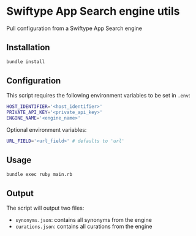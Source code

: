 # Swiftype App Search engine utils

Pull configuration from a Swiftype App Search engine

## Installation

```bash
bundle install
```

## Configuration

This script requires the following environment variables to be set in `.env`:

```bash
HOST_IDENTIFIER='<host_identifier>'
PRIVATE_API_KEY='<private_api_key>'
ENGINE_NAME='<engine_name>'
```

Optional environment variables:

```bash
URL_FIELD='<url_field>' # defaults to 'url'
```

## Usage

```bash
bundle exec ruby main.rb
```

## Output

The script will output two files:

- `synonyms.json`: contains all synonyms from the engine
- `curations.json`: contains all curations from the engine
